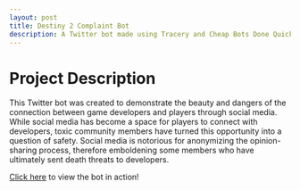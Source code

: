 ```yaml
---
layout: post
title: Destiny 2 Complaint Bot
description: A Twitter bot made using Tracery and Cheap Bots Done Quick!
---
```


Project Description
============
This Twitter bot was created to demonstrate the beauty and dangers of the connection between game developers and players through social media. While social media has become a space for players to connect with developers, toxic community members have turned this opportunity into a question of safety. Social media is notorious for anonymizing the opinion-sharing process, therefore emboldening some members who have ultimately sent death threats to developers. 

[Click here](https://twitter.com/D2ComplaintBot) to view the bot in action!